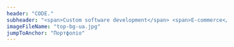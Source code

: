 ```yaml
---
header: "CODE."
subheader: "<span>Custom software development</span> <span>E-commerce</span> <span>Web development</span>"
imageFileName: "top-bg-ua.jpg"
jumpToAnchor: "Портфоліо"
---
```

